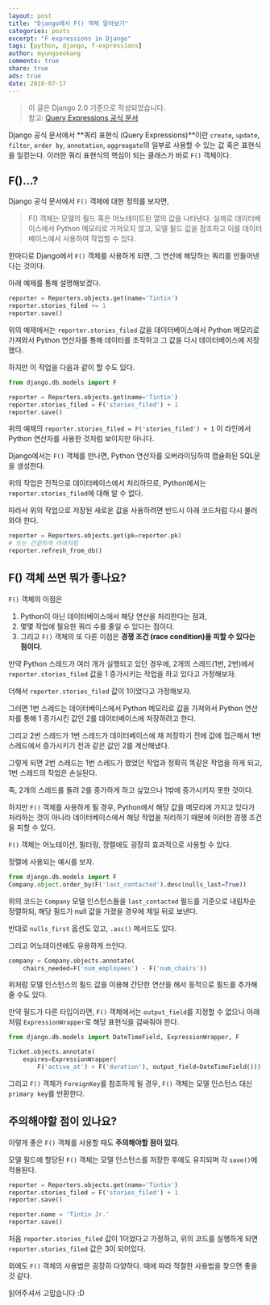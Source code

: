 ```yaml
---
layout: post
title: "Django에서 F() 객체 알아보기"
categories: posts
excerpt: "F expressions in Django"
tags: [python, django, f-expressions]
author: myungseokang
comments: true
share: true
ads: true
date: 2018-07-17
---
```


> 이 글은 Django 2.0 기준으로 작성되었습니다.<br/>
> 참고: [Query Expressions 공식 문서](https://docs.djangoproject.com/en/2.0/ref/models/expressions/#f-expressions)

Django 공식 문서에서 **쿼리 표현식 (Query Expressions)**이란 `create`, `update`, `filter`, `order by`, `annotation`, `aggreagate`의 일부로 사용할 수 있는 값 혹은 표현식을 일컫는다.
이러한 쿼리 표현식의 핵심이 되는 클래스가 바로 `F()` 객체이다.

## F()...?

Django 공식 문서에서 `F()` 객체에 대한 정의를 보자면,

> F() 객체는 모델의 필드 혹은 어노테이트된 열의 값을 나타낸다.
> 실제로 데이터베이스에서 Python 메모리로 가져오지 않고, 모델 필드 값을 참조하고 이를 데이터베이스에서 사용하여 작업할 수 있다.

한마디로 Django에서 `F()` 객체를 사용하게 되면, 그 연산에 해당하는 쿼리를 만들어낸다는 것이다.

아래 예제를 통해 설명해보겠다.

```python
reporter = Reporters.objects.get(name='Tintin')
reporter.stories_filed += 1
reporter.save()
```

위의 예제에서는 `reporter.stories_filed` 값을 데이터베이스에서 Python 메모리로 가져와서 Python 연산자를 통해 데이터를 조작하고 그 값을 다시 데이터베이스에 저장했다.

하지만 이 작업을 다음과 같이 할 수도 있다.

```python
from django.db.models import F

reporter = Reporters.objects.get(name='Tintin')
reporter.stories_filed = F('stories_filed') + 1
reporter.save()
```

위의 예제의 `reporter.stories_filed = F('stories_filed') + 1` 이 라인에서 Python 연산자를 사용한 것처럼 보이지만 아니다.

Django에서는 `F()` 객체를 만나면, Python 연산자를 오버라이딩하여 캡슐화된 SQL문을 생성한다.

위의 작업은 전적으로 데이터베이스에서 처리하므로, Python에서는 `reporter.stories_filed`에 대해 알 수 없다.

따라서 위의 작업으로 저장된 새로운 값을 사용하려면 반드시 아래 코드처럼 다시 불러와야 한다.

```python
reporter = Reporters.objects.get(pk=reporter.pk)
# 또는 간결하게 아래처럼
reporter.refresh_from_db()
```

## F() 객체 쓰면 뭐가 좋나요?

`F()` 객체의 이점은

1. Python이 아닌 데이터베이스에서 해당 연산을 처리한다는 점과,
2. 몇몇 작업에 필요한 쿼리 수를 줄일 수 있다는 점이다.
3. 그리고 `F()` 객체의 또 다른 이점은 **경쟁 조건 (race condition)을 피할 수 있다는 점이다**.

만약 Python 스레드가 여러 개가 실행되고 있던 경우에, 2개의 스레드(1번, 2번)에서 `reporter.stories_filed` 값을 1 증가시키는 작업을 하고 있다고 가정해보자.

더해서 `reporter.stories_filed` 값이 1이었다고 가정해보자.

그러면 1번 스레드는 데이터베이스에서 Python 메모리로 값을 가져와서 Python 연산자를 통해 1 증가시킨 값인 2를 데이터베이스에 저장하려고 한다.

그리고 2번 스레드가 1번 스레드가 데이터베이스에 채 저장하기 전에 값에 접근해서 1번 스레드에서 증가시키기 전과 같은 값인 2를 계산해냈다.

그렇게 되면 2번 스레드는 1번 스레드가 했었던 작업과 정확히 똑같은 작업을 하게 되고, 1번 스레드의 작업은 손실된다.

즉, 2개의 스레드를 돌려 2를 증가하게 하고 싶었으나 1밖에 증가시키지 못한 것이다.

하지만 `F()` 객체를 사용하게 될 경우, Python에서 해당 값을 메모리에 가지고 있다가 처리하는 것이 아니라 데이터베이스에서 해당 작업을 처리하기 때문에 이러한 경쟁 조건을 피할 수 있다.

`F()` 객체는 어노테이션, 필터링, 정렬에도 굉장히 효과적으로 사용할 수 있다.

정렬에 사용되는 예시를 보자.

```python
from django.db.models import F
Company.object.order_by(F('last_contacted').desc(nulls_last=True))
```

위의 코드는 `Company` 모델 인스턴스들을 `last_contacted` 필드를 기준으로 내림차순 정렬하되, 해당 필드가 null 값을 가졌을 경우에 제일 뒤로 보낸다.

반대로 `nulls_first` 옵션도 있고, `.asc()` 메서드도 있다.

그리고 어노테이션에도 유용하게 쓰인다.

```python
company = Company.objects.annotate(
    chairs_needed=F('num_employees') - F('num_chairs'))
```

위처럼 모델 인스턴스의 필드 값을 이용해 간단한 연산을 해서 동적으로 필드를 추가해줄 수도 있다.

만약 필드가 다른 타입이라면, `F()` 객체에서는 `output_field`를 지정할 수 없으니 아래처럼 `ExpressionWrapper`로 해당 표현식을 감싸줘야 한다.

```python
from django.db.models import DateTimeField, ExpressionWrapper, F

Ticket.objects.annotate(
    expires=ExpressionWrapper(
        F('active_at') + F('duration'), output_field=DateTimeField()))
```

그리고 `F()` 객체가 `ForeignKey`를 참조하게 될 경우, `F()` 객체는 모델 인스턴스 대신 `primary key`를 반환한다.

## 주의해야할 점이 있나요?

이렇게 좋은 `F()` 객체를 사용할 때도 **주의해야할 점이 있다**.

모델 필드에 할당된 `F()` 객체는 모델 인스턴스를 저장한 후에도 유지되며 각 `save()`에 적용된다.

```python
reporter = Reporters.objects.get(name='Tintin')
reporter.stories_filed = F('stories_filed') + 1
reporter.save()

reporter.name = 'Tintin Jr.'
reporter.save()
```

처음 `reporter.stories_filed` 값이 1이었다고 가정하고, 위의 코드를 실행하게 되면 `reporter.stories_filed` 값은 3이 되어있다.

외에도 `F()` 객체의 사용법은 굉장히 다양하다. 때에 따라 적절한 사용법을 찾으면 좋을 것 같다.

읽어주셔서 고맙습니다 :D
